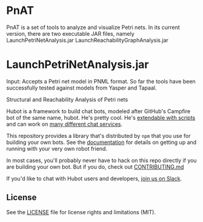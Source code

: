 # PnAT 
PnAT is a set of tools to analyze and visualize Petri nets. In its current version, there are two executable JAR files, namely 
  LaunchPetriNetAnalysis.jar
  LaunchReachabilityGraphAnalysis.jar

# LaunchPetriNetAnalysis.jar
Input: Accepts a Petri net model in PNML format. So far the tools have been successfully tested against models from Yasper and Tapaal. 



Structural and Reachability Analysis of Petri nets

Hubot is a framework to build chat bots, modeled after GitHub's Campfire bot of the same name, hubot.
He's pretty cool. He's [extendable with scripts](http://hubot.github.com/docs/#scripts) and can work
on [many different chat services](https://hubot.github.com/docs/adapters/).

This repository provides a library that's distributed by `npm` that you
use for building your own bots.  See the [documentation](http://hubot.github.com/docs)
for details on getting up and running with your very own robot friend.

In most cases, you'll probably never have to hack on this repo directly if you
are building your own bot. But if you do, check out [CONTRIBUTING.md](CONTRIBUTING.md)

If you'd like to chat with Hubot users and developers, [join us on Slack](https://hubot-slackin.herokuapp.com/).

## License

See the [LICENSE](LICENSE) file for license rights and limitations (MIT).
